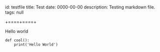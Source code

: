 id: testfile
title: Test
date: 0000-00-00
description: Testing markdown file.
tags: null

+====+====+

Hello world
```
def cool():
	print('Hello World')
```